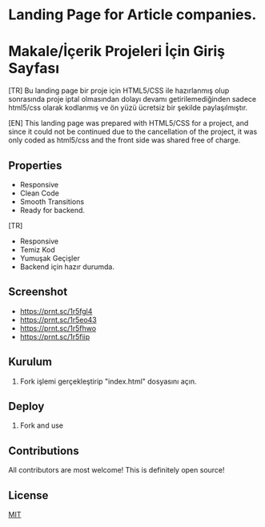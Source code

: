 # Landing Page for Article companies.
# Makale/İçerik Projeleri İçin Giriş Sayfası

[TR] Bu landing page bir proje için HTML5/CSS ile hazırlanmış olup sonrasında proje iptal olmasından dolayı devamı getirilemediğinden sadece html5/css olarak kodlanmış ve ön yüzü ücretsiz bir şekilde paylaşılmıştır.

[EN] This landing page was prepared with HTML5/CSS for a project, and since it could not be continued due to the cancellation of the project, it was only coded as html5/css and the front side was shared free of charge.

## Properties
- Responsive
- Clean Code
- Smooth Transitions
- Ready for backend.


[TR]
- Responsive
- Temiz Kod
- Yumuşak Geçişler
- Backend için hazır durumda.

## Screenshot
- https://prnt.sc/1r5fgl4
- https://prnt.sc/1r5eo43
- https://prnt.sc/1r5fhwo
- https://prnt.sc/1r5fiip

## Kurulum

1. Fork işlemi gerçekleştirip "index.html" dosyasını açın.

## Deploy
1. Fork and use

## Contributions
All contributors are most welcome! This is definitely open source!

## License
[MIT](https://choosealicense.com/licenses/mit/)
